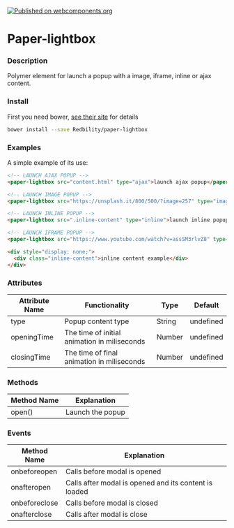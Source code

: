 [![Published on webcomponents.org](https://img.shields.io/badge/webcomponents.org-published-blue.svg?style=flat-square)](https://beta.webcomponents.org/element/oscarsolas/paper-lightbox)

# Paper-lightbox

### Description

Polymer element for launch a popup with a image, iframe, inline or ajax content.

### Install

First you need bower, [see their site](http://bower.io/) for details

```sh
bower install --save Redbility/paper-lightbox
```

### Examples

A simple example of its use:
<!---
```
<custom-element-demo>
  <template>
    <script src="../webcomponentsjs/webcomponents-lite.js"></script>
    <link rel="import" href="paper-lightbox.html">
	 <next-code-block></next-code-block>
  </template>
</custom-element-demo>
```
-->
```html
<!-- LAUNCH AJAX POPUP -->
<paper-lightbox src="content.html" type="ajax">launch ajax popup</paper-lightbox>

<!-- LAUNCH IMAGE POPUP -->
<paper-lightbox src="https://unsplash.it/800/500/?image=257" type="image">launch image popup</paper-lightbox>

<!-- LAUNCH INLINE POPUP -->
<paper-lightbox src=".inline-content" type="inline">launch inline popup</paper-lightbox>

<!-- LAUNCH IFRAME POPUP -->
<paper-lightbox src="https://www.youtube.com/watch?v=assSM3rlvZ8" type="iframe">launch iframe popup</paper-lightbox>

<div style="display: none;">
  <div class="inline-content">inline content example</div>
</div>
```

### Attributes

| Attribute Name | Functionality | Type | Default |
|----------------|-------------|-------------|-------------|
| type | Popup content type | String | undefined |
| openingTime | The time of initial animation in miliseconds | Number | undefined |
| closingTime | The time of final animation in miliseconds | Number | undefined |

### Methods

| Method Name | Explanation |
|-------------|-------------|
| open() | Launch the popup |

### Events

| Method Name | Explanation |
|-------------|-------------|
| onbeforeopen | Calls before modal is opened |
| onafteropen | Calls after modal is opened and its content is loaded |
| onbeforeclose | Calls before modal is closed |
| onafterclose | Calls after modal is close |
